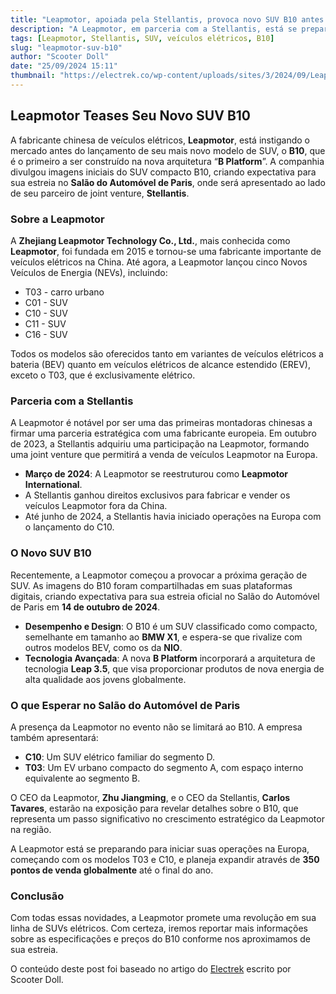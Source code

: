 ```yaml
---
title: "Leapmotor, apoiada pela Stellantis, provoca novo SUV B10 antes de seu lançamento nos mercados da UE"
description: "A Leapmotor, em parceria com a Stellantis, está se preparando para lançar seu novo SUV B10 no Salão do Automóvel de Paris."
tags: [Leapmotor, Stellantis, SUV, veículos elétricos, B10]
slug: "leapmotor-suv-b10"
author: "Scooter Doll"
date: "25/09/2024 15:11"
thumbnail: "https://electrek.co/wp-content/uploads/sites/3/2024/09/Leapmotor-SUV-B10-hero.jpg?quality=82&strip=all&w=1400"
---
```


## Leapmotor Teases Seu Novo SUV B10

A fabricante chinesa de veículos elétricos, **Leapmotor**, está instigando o mercado antes do lançamento de seu mais novo modelo de SUV, o **B10**, que é o primeiro a ser construído na nova arquitetura “**B Platform**”. A companhia divulgou imagens iniciais do SUV compacto B10, criando expectativa para sua estreia no **Salão do Automóvel de Paris**, onde será apresentado ao lado de seu parceiro de joint venture, **Stellantis**.

### Sobre a Leapmotor

A **Zhejiang Leapmotor Technology Co., Ltd.**, mais conhecida como **Leapmotor**, foi fundada em 2015 e tornou-se uma fabricante importante de veículos elétricos na China. Até agora, a Leapmotor lançou cinco Novos Veículos de Energia (NEVs), incluindo:

- T03 - carro urbano
- C01 - SUV
- C10 - SUV
- C11 - SUV
- C16 - SUV

Todos os modelos são oferecidos tanto em variantes de veículos elétricos a bateria (BEV) quanto em veículos elétricos de alcance estendido (EREV), exceto o T03, que é exclusivamente elétrico.

### Parceria com a Stellantis

A Leapmotor é notável por ser uma das primeiras montadoras chinesas a firmar uma parceria estratégica com uma fabricante europeia. Em outubro de 2023, a Stellantis adquiriu uma participação na Leapmotor, formando uma joint venture que permitirá a venda de veículos Leapmotor na Europa.

- **Março de 2024**: A Leapmotor se reestruturou como **Leapmotor International**.
- A Stellantis ganhou direitos exclusivos para fabricar e vender os veículos Leapmotor fora da China.
- Até junho de 2024, a Stellantis havia iniciado operações na Europa com o lançamento do C10.

### O Novo SUV B10

Recentemente, a Leapmotor começou a provocar a próxima geração de SUV. As imagens do B10 foram compartilhadas em suas plataformas digitais, criando expectativa para sua estreia oficial no Salão do Automóvel de Paris em **14 de outubro de 2024**.

- **Desempenho e Design**: O B10 é um SUV classificado como compacto, semelhante em tamanho ao **BMW X1**, e espera-se que rivalize com outros modelos BEV, como os da **NIO**.
- **Tecnologia Avançada**: A nova **B Platform** incorporará a arquitetura de tecnologia **Leap 3.5**, que visa proporcionar produtos de nova energia de alta qualidade aos jovens globalmente.

### O que Esperar no Salão do Automóvel de Paris

A presença da Leapmotor no evento não se limitará ao B10. A empresa também apresentará:

- **C10**: Um SUV elétrico familiar do segmento D.
- **T03**: Um EV urbano compacto do segmento A, com espaço interno equivalente ao segmento B.

O CEO da Leapmotor, **Zhu Jiangming**, e o CEO da Stellantis, **Carlos Tavares**, estarão na exposição para revelar detalhes sobre o B10, que representa um passo significativo no crescimento estratégico da Leapmotor na região.

A Leapmotor está se preparando para iniciar suas operações na Europa, começando com os modelos T03 e C10, e planeja expandir através de **350 pontos de venda globalmente** até o final do ano.

### Conclusão

Com todas essas novidades, a Leapmotor promete uma revolução em sua linha de SUVs elétricos. Com certeza, iremos reportar mais informações sobre as especificações e preços do B10 conforme nos aproximamos de sua estreia.

O conteúdo deste post foi baseado no artigo do [Electrek](https://electrek.co/2024/09/25/stellantis-leapmotor-teases-new-b10-suv-before-it-launches-in-eu/) escrito por Scooter Doll.